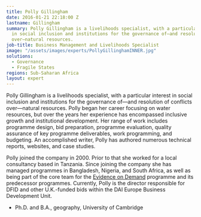 ```yaml
---
title: Polly Gillingham
date: 2016-01-21 22:18:00 Z
lastname: Gillingham
summary: Polly Gillingham is a livelihoods specialist, with a particular interest
  in social inclusion and institutions for the governance of—and resolution of conflicts
  over—natural resources.
job-title: Business Management and Livelihoods Specialist
image: "/assets/images/experts/PollyGillinghamINNER.jpg"
solutions:
  - Governance
  - Fragile States
regions: Sub-Saharan Africa
layout: expert
---
```


Polly Gillingham is a livelihoods specialist, with a particular interest in social inclusion and institutions for the governance of—and resolution of conflicts over—natural resources. Polly began her career focusing on water resources, but over the years her experience has encompassed inclusive growth and institutional development. Her range of work includes programme design, bid preparation, programme evaluation, quality assurance of key programme deliverables, work programming, and budgeting. An accomplished writer, Polly has authored numerous technical reports, websites, and case studies.

Polly joined the company in 2000. Prior to that she worked for a local consultancy based in Tanzania. Since joining the company she has managed programmes in Bangladesh, Nigeria, and South Africa, as well as being part of the core team for the [Evidence on Demand](http://www.evidenceondemand.info/homepage.aspx) programme and its predecessor programmes. Currently, Polly is the director responsible for DFID and other U.K.-funded bids within the DAI Europe Business Development Unit.

* Ph.D. and B.A., geography, University of Cambridge

